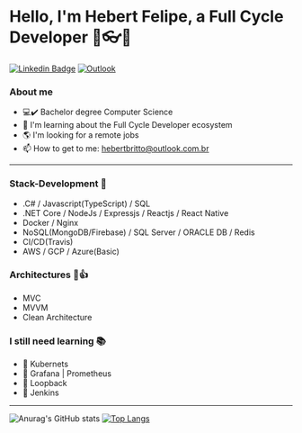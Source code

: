 # Hello, I'm Hebert Felipe, a Full Cycle Developer :rocket::eyeglasses::dart:

[![Linkedin Badge](https://img.shields.io/badge/-LinkedIn-blue?style=flat-square&logo=Linkedin&logoColor=white&link=https://www.linkedin.com/in/hebert-oliveira-01/)](https://www.linkedin.com/in/hebert-oliveira-01/)
[![Outlook](https://img.shields.io/badge/-Outlook-0078D4?style=flat&logo=Microsoft-Outlook&logoColor=white)](mailto:hebertbritto@outlook.com.br)

### About me
- :computer::heavy_check_mark: Bachelor degree Computer Science
- :wrench: I'm learning about the Full Cycle Developer ecosystem
- :earth_americas: I'm looking for a remote jobs
- :mailbox: How to get to me: hebertbritto@outlook.com.br

<hr></hr>

### Stack-Development :art:
- .C# / Javascript(TypeScript) / SQL
- .NET Core / NodeJs / Expressjs / Reactjs / React Native
- Docker / Nginx
- NoSQL(MongoDB/Firebase) / SQL Server / ORACLE DB / Redis
- CI/CD(Travis)
- AWS / GCP / Azure(Basic)

### Architectures :memo::thumbsup:
- MVC
- MVVM
- Clean Architecture

### I still need learning :books:
- :pushpin: Kubernets
- :pushpin: Grafana | Prometheus
- :pushpin: Loopback
- :pushpin: Jenkins
<hr></hr>

![Anurag's GitHub stats](https://github-readme-stats.vercel.app/api?username=hebertbrito&show_icons=true)
[![Top Langs](https://github-readme-stats.vercel.app/api/top-langs/?username=hebertbrito&layout=compact)](https://github.com/anuraghazra/github-readme-stats)
